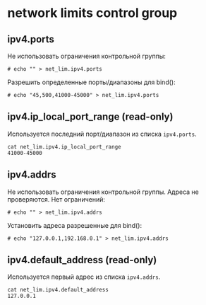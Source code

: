 # network limits control group

## ipv4.ports

Не использовать ограничения контрольной группы:

    # echo "" > net_lim.ipv4.ports

Разрешить определенные порты/диапазоны для bind():

    # echo "45,500,41000-45000" > net_lim.ipv4.ports


## ipv4.ip_local_port_range (read-only)

Используется последний порт/диапазон из списка `ipv4.ports`.

    cat net_lim.ipv4.ip_local_port_range 
    41000-45000    


## ipv4.addrs

Не использовать ограничения контрольной группы. Адреса не проверяются. Нет ограничений:

    # echo "" > net_lim.ipv4.addrs

Установить адреса разрешенные для bind():

    # echo "127.0.0.1,192.168.0.1" > net_lim.ipv4.addrs


## ipv4.default_address (read-only)

Используется первый адрес из списка `ipv4.addrs`.

    cat net_lim.ipv4.default_address
    127.0.0.1
